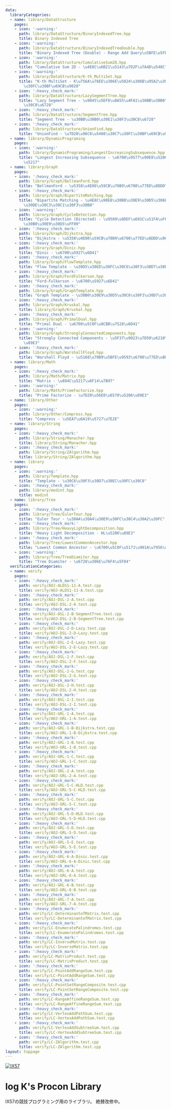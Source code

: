 ```yaml
---
data:
  libraryCategories:
  - name: library/DataStructure
    pages:
    - icon: ':warning:'
      path: library/DataStructure/BinaryIndexedTree.hpp
      title: Binary Indexed Tree
    - icon: ':warning:'
      path: library/DataStructure/BinaryIndexedTreeDouble.hpp
      title: "Binary Indexed Tree (Double) - Range Add Query\u5BFE\u5FDC\u7248"
    - icon: ':warning:'
      path: library/DataStructure/CumulativeSum2D.hpp
      title: "Cumulative Sum 2D - \u4E8C\u6B21\u5143\u7D2F\u7A4D\u548C"
    - icon: ':warning:'
      path: library/DataStructure/K-th_MultiSet.hpp
      title: "K-th MultiSet - K\u756A\u76EE\u306E\u5024\u306B\u95A2\u3059\u308B\u30C7\
        \u30FC\u30BF\u69CB\u9020"
    - icon: ':heavy_check_mark:'
      path: library/DataStructure/LazySegmentTree.hpp
      title: "Lazy Segment Tree - \u9045\u5EF6\u8A55\u4FA1\u30BB\u30B0\u30E1\u30F3\
        \u30C8\u6728"
    - icon: ':heavy_check_mark:'
      path: library/DataStructure/SegmentTree.hpp
      title: "Segment Tree - \u30BB\u30B0\u30E1\u30F3\u30C8\u6728"
    - icon: ':heavy_check_mark:'
      path: library/DataStructure/UnionFind.hpp
      title: "UnionFind - \u7D20\u96C6\u5408\u30C7\u30FC\u30BF\u69CB\u9020"
  - name: library/DynamicPrograming
    pages:
    - icon: ':warning:'
      path: library/DynamicPrograming/LongestIncreasingSubsequence.hpp
      title: "Longest Increasing Subsequence - \u6700\u9577\u90E8\u5206\u5897\u52A0\
        \u5217"
  - name: library/Graph
    pages:
    - icon: ':heavy_check_mark:'
      path: library/Graph/BellmanFord.hpp
      title: "BellmanFord - \u5358\u4E00\u59CB\u70B9\u6700\u77ED\u8DDD\u96E2"
    - icon: ':heavy_check_mark:'
      path: library/Graph/BipartiteMatching.hpp
      title: "Bipartite Matching - \u4E8C\u90E8\u30B0\u30E9\u30D5\u306E\u6700\u5927\
        \u30DE\u30C3\u30C1\u30F3\u30B0"
    - icon: ':warning:'
      path: library/Graph/CycleDetection.hpp
      title: "Cycle Detection (Directed) - \u9589\u8DEF\u691C\u51FA\uFF08\u6709\u5411\
        \u30B0\u30E9\u30D5\uFF09"
    - icon: ':heavy_check_mark:'
      path: library/Graph/Dijkstra.hpp
      title: "Dijkstra - \u5358\u4E00\u59CB\u70B9\u6700\u77ED\u8DDD\u96E2"
    - icon: ':heavy_check_mark:'
      path: library/Graph/Dinic.hpp
      title: "Dinic - \u6700\u5927\u6D41"
    - icon: ':heavy_check_mark:'
      path: library/Graph/FlowTemplate.hpp
      title: "Flow Template - \u30D5\u30ED\u30FC\u30C6\u30F3\u30D7\u30EC\u30FC\u30C8"
    - icon: ':heavy_check_mark:'
      path: library/Graph/FordFulkerson.hpp
      title: "Ford-Fulkerson - \u6700\u5927\u6D41"
    - icon: ':heavy_check_mark:'
      path: library/Graph/GraphTemplate.hpp
      title: "Graph Template - \u30B0\u30E9\u30D5\u30C6\u30F3\u30D7\u30EC\u30FC\u30C8"
    - icon: ':heavy_check_mark:'
      path: library/Graph/Kruskal.hpp
      title: library/Graph/Kruskal.hpp
    - icon: ':heavy_check_mark:'
      path: library/Graph/PrimalDual.hpp
      title: "Primal Dual - \u6700\u5C0F\u8CBB\u7528\u6D41"
    - icon: ':warning:'
      path: library/Graph/StronglyConnectedComponents.hpp
      title: "Strongly Connected Components - \u5F37\u9023\u7D50\u6210\u5206\u5206\
        \u89E3"
    - icon: ':heavy_check_mark:'
      path: library/Graph/WarshallFloyd.hpp
      title: "Warshall Floyd - \u5168\u70B9\u5BFE\u9593\u6700\u77ED\u8DDD\u96E2"
  - name: library/Math
    pages:
    - icon: ':heavy_check_mark:'
      path: library/Math/Matrix.hpp
      title: "Matrix - \u884C\u5217\u6F14\u7B97"
    - icon: ':warning:'
      path: library/Math/PrimeFactorize.hpp
      title: "Prime Factorize - \u7D20\u56E0\u6570\u5206\u89E3"
  - name: library/Other
    pages:
    - icon: ':warning:'
      path: library/Other/Compress.hpp
      title: "Compress - \u5EA7\u6A19\u5727\u7E2E"
  - name: library/String
    pages:
    - icon: ':heavy_check_mark:'
      path: library/String/Manacher.hpp
      title: library/String/Manacher.hpp
    - icon: ':heavy_check_mark:'
      path: library/String/ZAlgorithm.hpp
      title: library/String/ZAlgorithm.hpp
  - name: library
    pages:
    - icon: ':warning:'
      path: library/Template.hpp
      title: "Template - \u30C6\u30F3\u30D7\u30EC\u30FC\u30C8"
    - icon: ':heavy_check_mark:'
      path: library/modint.hpp
      title: modint
  - name: library/Tree
    pages:
    - icon: ':heavy_check_mark:'
      path: library/Tree/EulerTour.hpp
      title: "Euler Tour - \u30AA\u30A4\u30E9\u30FC\u30C4\u30A2\u30FC"
    - icon: ':heavy_check_mark:'
      path: library/Tree/HeavyLightDecomposition.hpp
      title: "Heavy Light Decomposition - HL\u5206\u89E3"
    - icon: ':heavy_check_mark:'
      path: library/Tree/LowestCommonAncestor.hpp
      title: "Lowest Common Ancestor - \u6700\u5C0F\u5171\u901A\u7956\u5148"
    - icon: ':warning:'
      path: library/Tree/TreeDiamiter.hpp
      title: "Tree Diamiter - \u6728\u306E\u76F4\u5F84"
  verificationCategories:
  - name: verify
    pages:
    - icon: ':heavy_check_mark:'
      path: verify/AOJ-ALDS1-11-A.test.cpp
      title: verify/AOJ-ALDS1-11-A.test.cpp
    - icon: ':heavy_check_mark:'
      path: verify/AOJ-DSL-2-A.test.cpp
      title: verify/AOJ-DSL-2-A.test.cpp
    - icon: ':heavy_check_mark:'
      path: verify/AOJ-DSL-2-B-SegmentTree.test.cpp
      title: verify/AOJ-DSL-2-B-SegmentTree.test.cpp
    - icon: ':heavy_check_mark:'
      path: verify/AOJ-DSL-2-D-Lazy.test.cpp
      title: verify/AOJ-DSL-2-D-Lazy.test.cpp
    - icon: ':heavy_check_mark:'
      path: verify/AOJ-DSL-2-E-Lazy.test.cpp
      title: verify/AOJ-DSL-2-E-Lazy.test.cpp
    - icon: ':heavy_check_mark:'
      path: verify/AOJ-DSL-2-F.test.cpp
      title: verify/AOJ-DSL-2-F.test.cpp
    - icon: ':heavy_check_mark:'
      path: verify/AOJ-DSL-2-G.test.cpp
      title: verify/AOJ-DSL-2-G.test.cpp
    - icon: ':heavy_check_mark:'
      path: verify/AOJ-DSL-2-H.test.cpp
      title: verify/AOJ-DSL-2-H.test.cpp
    - icon: ':heavy_check_mark:'
      path: verify/AOJ-DSL-2-I.test.cpp
      title: verify/AOJ-DSL-2-I.test.cpp
    - icon: ':heavy_check_mark:'
      path: verify/AOJ-GRL-1-A.test.cpp
      title: verify/AOJ-GRL-1-A.test.cpp
    - icon: ':heavy_check_mark:'
      path: verify/AOJ-GRL-1-B-Dijkstra.test.cpp
      title: verify/AOJ-GRL-1-B-Dijkstra.test.cpp
    - icon: ':heavy_check_mark:'
      path: verify/AOJ-GRL-1-B.test.cpp
      title: verify/AOJ-GRL-1-B.test.cpp
    - icon: ':heavy_check_mark:'
      path: verify/AOJ-GRL-1-C.test.cpp
      title: verify/AOJ-GRL-1-C.test.cpp
    - icon: ':heavy_check_mark:'
      path: verify/AOJ-GRL-2-A.test.cpp
      title: verify/AOJ-GRL-2-A.test.cpp
    - icon: ':heavy_check_mark:'
      path: verify/AOJ-GRL-5-C-HLD.test.cpp
      title: verify/AOJ-GRL-5-C-HLD.test.cpp
    - icon: ':heavy_check_mark:'
      path: verify/AOJ-GRL-5-C.test.cpp
      title: verify/AOJ-GRL-5-C.test.cpp
    - icon: ':heavy_check_mark:'
      path: verify/AOJ-GRL-5-D-HLD.test.cpp
      title: verify/AOJ-GRL-5-D-HLD.test.cpp
    - icon: ':heavy_check_mark:'
      path: verify/AOJ-GRL-5-D.test.cpp
      title: verify/AOJ-GRL-5-D.test.cpp
    - icon: ':heavy_check_mark:'
      path: verify/AOJ-GRL-5-E.test.cpp
      title: verify/AOJ-GRL-5-E.test.cpp
    - icon: ':heavy_check_mark:'
      path: verify/AOJ-GRL-6-A-Dinic.test.cpp
      title: verify/AOJ-GRL-6-A-Dinic.test.cpp
    - icon: ':heavy_check_mark:'
      path: verify/AOJ-GRL-6-A.test.cpp
      title: verify/AOJ-GRL-6-A.test.cpp
    - icon: ':heavy_check_mark:'
      path: verify/AOJ-GRL-6-B.test.cpp
      title: verify/AOJ-GRL-6-B.test.cpp
    - icon: ':heavy_check_mark:'
      path: verify/AOJ-GRL-7-A.test.cpp
      title: verify/AOJ-GRL-7-A.test.cpp
    - icon: ':heavy_check_mark:'
      path: verify/LC-DeterminantofMatrix.test.cpp
      title: verify/LC-DeterminantofMatrix.test.cpp
    - icon: ':heavy_check_mark:'
      path: verify/LC-EnumeratePalindromes.test.cpp
      title: verify/LC-EnumeratePalindromes.test.cpp
    - icon: ':heavy_check_mark:'
      path: verify/LC-InverseMatrix.test.cpp
      title: verify/LC-InverseMatrix.test.cpp
    - icon: ':heavy_check_mark:'
      path: verify/LC-MatrixProduct.test.cpp
      title: verify/LC-MatrixProduct.test.cpp
    - icon: ':heavy_check_mark:'
      path: verify/LC-PointAddRangeSum.test.cpp
      title: verify/LC-PointAddRangeSum.test.cpp
    - icon: ':heavy_check_mark:'
      path: verify/LC-PointSetRangeComposite.test.cpp
      title: verify/LC-PointSetRangeComposite.test.cpp
    - icon: ':heavy_check_mark:'
      path: verify/LC-RangeAffineRangeSum.test.cpp
      title: verify/LC-RangeAffineRangeSum.test.cpp
    - icon: ':heavy_check_mark:'
      path: verify/LC-VertexAddPathSum.test.cpp
      title: verify/LC-VertexAddPathSum.test.cpp
    - icon: ':heavy_check_mark:'
      path: verify/LC-VertexAddSubtreeSum.test.cpp
      title: verify/LC-VertexAddSubtreeSum.test.cpp
    - icon: ':heavy_check_mark:'
      path: verify/LC-ZAlgorithm.test.cpp
      title: verify/LC-ZAlgorithm.test.cpp
layout: toppage
---
```

[![lX57](https://img.shields.io/endpoint?url=https%3A%2F%2Fatcoder-badges.now.sh%2Fapi%2Fatcoder%2Fjson%2FlX57)](https://atcoder.jp/users/lX57)

# log K's Procon Library

lX57の競技プログラミング用のライブラリ。
絶賛改修中。
